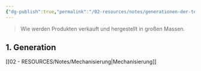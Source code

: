 ```yaml
---
{"dg-publish":true,"permalink":"/02-resources/notes/generationen-der-technisierung/","tags":[null],"updated":"2024-08-06T08:51:46.209+02:00"}
---
```


> Wie werden Produkten verkauft und hergestellt in großen Massen.

## 1. Generation
[[02 - RESOURCES/Notes/Mechanisierung\|Mechanisierung]]
